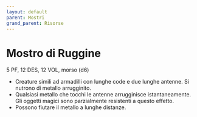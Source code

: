 ```yaml
---
layout: default
parent: Mostri
grand_parent: Risorse
---
```


# Mostro di Ruggine

5 PF, 12 DES, 12 VOL, morso (d6)

- Creature simili ad armadilli con lunghe code e due lunghe antenne. Si nutrono di metallo arrugginito.
- Qualsiasi metallo che tocchi le antenne arrugginisce istantaneamente. Gli oggetti magici sono parzialmente resistenti a questo effetto.
- Possono fiutare il metallo a lunghe distanze.